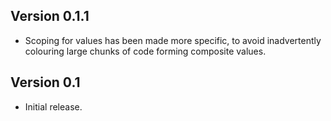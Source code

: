## Version 0.1.1

- Scoping for values has been made more specific, to avoid inadvertently colouring large chunks of code forming composite values.

## Version 0.1

- Initial release.
